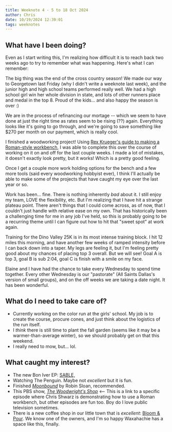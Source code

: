```yaml
---
title: Weeknote 4 - 5 to 18 Oct 2024
author: Chris
date: 10/19/2024 12:39:01 
tags: weeknotes
---
```


## What have I been doing?
Even as I start writing this, I'm realizing how difficult it is to reach back two weeks ago to try to remember what was happening. Here's what I can remember:

The big thing was the end of the cross country season! We made our way to Georgetown last Friday (why I didn't write a weeknote last week), and the junior high and high school teams performed really well. We had a high school girl win her whole division in state, and lots of other runners place and medal in the top 8. Proud of the kids... and also happy the season is over :)

We are in the process of refinancing our mortage -- which we seem to have done at just the right time as rates seem to be rising (??) again. Everything looks like it's going to go through, and we're going to save something like $270 per month on our payment, which is really cool.

I finished a woodworking project! Using [Rex Krueger's guide to making a Roman-style workbench](https://www.youtube.com/watch?v=lPiMjv7lkqI), I was able to complete this over the course of working on it on and off for the last couple weeks. I made a lot of mistakes, it doesn't exactly look pretty, but it works! Which is a pretty good feeling.

Once I get a couple more work holding options for the bench and a few more tools (said every woodworking hobbyist ever), I think I'll actually be able to make some of the projects that have caught my eye over the last year or so.

Work has been... fine. There is nothing inherently *bad* about it. I still enjoy my team, LOVE the flexibility, etc. But I'm realizing that I have hit a strange plateau point. There aren't things that I could come across, as of now, that I couldn't just handle with relative ease on my own. That has historically been a challenging time for me in any job I've held, so this is probably going to be a recurring theme until I can figure out how to hit that "sweet spot" at work again.

Training for the Dino Valley 25K is in its most intense training block. I hit 12 miles this morning, and have another few weeks of ramped intensity before I can back down into a taper. My legs are feeling it, but I'm feeling pretty good about my chances of placing top 3 overall. But we will see! Goal A is top 3, goal B is sub 2:04, goal C is finish with a smile on my face.

Elaine and I have had the chance to take every Wednesday to spend time together. Every other Wednesday is our "pastorate" (All Saints Dallas's version of small groups), and on the off weeks we are taking a date night. It has been wonderful.

## What do I need to take care of?
- Currently working on the color run at the girls' school. My job is to create the course, procure cones, and just think about the logistics of the run itself.
- I *think* there is still time to plant the fall garden (seems like it may be a warmer-than-average winter), so we should probably get on that this weekend.
- I really need to mow, but... lol.

## What caught my interest?
- The new Bon Iver EP: [SABLE,](https://open.spotify.com/album/2Cwxsws0uZcu61gliYLOEm?si=-dtr6l14Q2mAS3u3HO4scQ)
- Watching The Penguin. Maybe not *excellent* but it is fun.
- Finished [*Moonbound*](https://www.robinsloan.com/moonbound/introduction/) by Robin Sloan, recommended.
- This PBS show, [*The Woodwright's Shop*](https://www.pbs.org/video/woodwrights-shop-roman-work-bench/) <-- This is a link to a specific episode where Chris Shwarz is demonstrating how to use a Roman workbench, but other episodes are fun too. Boy do I love public television sometimes.
- There is a new coffee shop in our little town that is *excellent*: [Bloom & Pour](https://bloomandpour.com/). We know one of the owners, and I'm so happy Waxahachie has a space like this, finally.